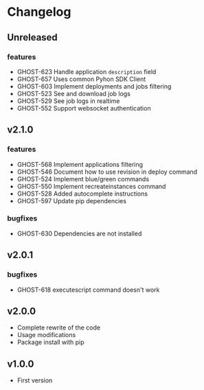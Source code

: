 # Changelog

## Unreleased
### features
* GHOST-623 Handle application `description` field
* GHOST-657 Uses common Pyhon SDK Client
* GHOST-603 Implement deployments and jobs filtering
* GHOST-523 See and download job logs
* GHOST-529 See job logs in realtime
* GHOST-552 Support websocket authentication

## v2.1.0
### features
* GHOST-568 Implement applications filtering
* GHOST-546 Document how to use revision in deploy command
* GHOST-524 Implement blue/green commands
* GHOST-550 Implement recreateinstances command
* GHOST-528 Added autocomplete instructions
* GHOST-597 Update pip dependencies
### bugfixes
* GHOST-630 Dependencies are not installed

## v2.0.1
### bugfixes
* GHOST-618 executescript command doesn't work

## v2.0.0
* Complete rewrite of the code
* Usage modifications
* Package install with pip

## v1.0.0
* First version
